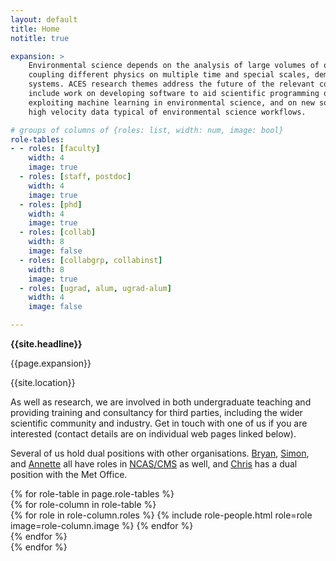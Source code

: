 ```yaml
---
layout: default
title: Home
notitle: true

expansion: >
    Environmental science depends on the analysis of large volumes of observational data and on sophisticated simulation schemes,
    coupling different physics on multiple time and special scales, demanding both supercomputing and specialised data analysis
    systems. ACES research themes address the future of the relevant computing and data systems. <a href="/research">Current projects</a>
    include work on developing software to aid scientific programming on next generation computing systems, on cloud computing, on
    exploiting machine learning in environmental science, and on new software and hardware systems for handling the high volume and
    high velocity data typical of environmental science workflows.

# groups of columns of {roles: list, width: num, image: bool}
role-tables:
- - roles: [faculty]
    width: 4
    image: true
  - roles: [staff, postdoc]
    width: 4
    image: true
  - roles: [phd]
    width: 4
    image: true
  - roles: [collab]
    width: 8
    image: false
  - roles: [collabgrp, collabinst]
    width: 8
    image: true
  - roles: [ugrad, alum, ugrad-alum]
    width: 4
    image: false

---
```


<div class="jumbotron">
  <p> <b> {{site.headline}} </b> </p>
  <p> {{page.expansion}} </p>
  <p> {{site.location}} </p>
</div>

<p> As well as research, we are involved in both undergraduate teaching and providing training
and consultancy for third parties, including the wider scientific community
and industry. Get in touch with one of us if you are interested (contact details
are on individual web pages linked below). </p>

<p> Several of us hold dual positions with other organisations. <a href="/bio/bryan.html">Bryan</a>, <a href="/bio/simon.html">Simon</a>, and <a href="/bio/annette.html">Annette</a> all have roles in <a href="http://cms.ncas.ac.uk">NCAS/CMS</a> as well, and <a href="/bio/chris.html">Chris</a> has a dual position with the Met Office.

<div id="people">
    {% for role-table in page.role-tables %}
        <div class="people row justify-content-between">
            {% for role-column in role-table %}
                <div class="col-md-{{ role-column.width }}">
                    {% for role in role-column.roles %}
                        {% include role-people.html role=role image=role-column.image %}
                    {% endfor %}
                </div>
            {% endfor %}
        </div>
    {% endfor %}
</div>
